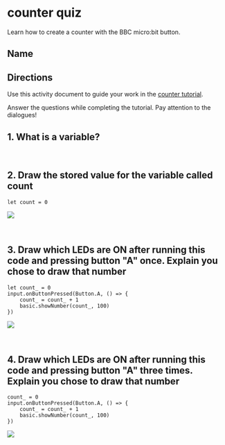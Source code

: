 # counter quiz 

Learn how to create a counter with the BBC micro:bit button. 

## Name

## Directions

Use this activity document to guide your work in the [counter tutorial](/microbit/lessons/counter/activity).

Answer the questions while completing the tutorial. Pay attention to the dialogues!

## 1. What is a variable?

<br/>

## 2. Draw the stored value for the variable called count

```
let count = 0
```

![](/static/mb/empty-microbit.png)

<br/>

## 3. Draw which LEDs are ON after running this code and pressing button "A" once. Explain you chose to draw that number

```
let count_ = 0
input.onButtonPressed(Button.A, () => {
    count_ = count_ + 1
    basic.showNumber(count_, 100)
})
```

![](/static/mb/empty-microbit.png)

<br/>

## 4. Draw which LEDs are ON after running this code and pressing button "A" three times. Explain you chose to draw that number

```
count_ = 0
input.onButtonPressed(Button.A, () => {
    count_ = count_ + 1
    basic.showNumber(count_, 100)
})
```

![](/static/mb/empty-microbit.png)

<br/>

